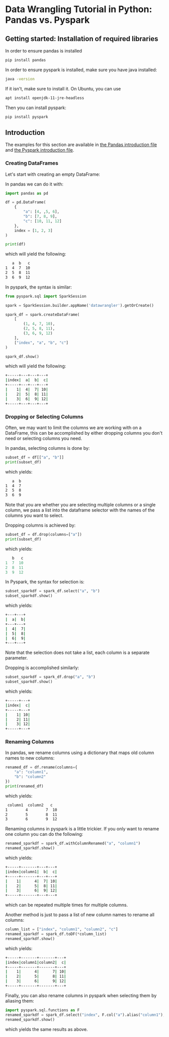 # Data Wrangling Tutorial in Python: Pandas vs. Pyspark

## Getting started: Installation of required libraries
In order to ensure pandas is installed
```bash
pip install pandas
```

In order to ensure pyspark is installed, make sure you have java installed:
```bash
java -version
```

If it isn't, make sure to install it. On Ubuntu, you can use 
```bash
apt install openjdk-11-jre-headless
```

Then you can install pyspark:
```bash
pip install pyspark
```

## Introduction
The examples for this section are available in [the Pandas introduction file](introduction_pandas.py) and [the Pyspark introduction file](introduction_pyspark.py).

### Creating DataFrames
Let's start with creating an empty DataFrame:

In pandas we can do it with:

```python
import pandas as pd

df = pd.DataFrame(
    {
        "a": [4, ,5, 6],
        "b": [7, 8, 9],
        "c": [10, 11, 12]
    },
    index = [1, 2, 3]
)

print(df)
```
which will yield the following:
```bash
   a  b   c
1  4  7  10
2  5  8  11
3  6  9  12
```


In pyspark, the syntax is similar:

```python
from pyspark.sql import SparkSession

spark = SparkSession.builder.appName('datawrangler').getOrCreate()

spark_df = spark.createDataFrame(
    [
        (1, 4, 7, 10),
        (2, 5, 8, 11),
        (3, 6, 9, 12)
    ],
    ["index", "a", "b", "c"]
)

spark_df.show()
```
which will yield the following:
```bash
+-----+---+---+---+                                                             
|index|  a|  b|  c|
+-----+---+---+---+
|    1|  4|  7| 10|
|    2|  5|  8| 11|
|    3|  6|  9| 12|
+-----+---+---+---+
```

### Dropping or Selecting Columns

Often, we may want to limit the columns we are working with on a DataFrame, this can be accomplished by either dropping columns you don't need or selecting columns you need.

In pandas, selecting columns is done by:
```python
subset_df = df[["a", "b"]]
print(subset_df)
```
which yields:
```bash
   a  b
1  4  7
2  5  8
3  6  9
```
Note that you are whether you are selecting multiple columns or a single column, we pass a list into the dataframe selector with the names of the columns you want to select.

Dropping columns is achieved by:
```python
subset_df = df.drop(columns=["a"])
print(subset_df)
```
which yields:
```python
   b   c
1  7  10
2  8  11
3  9  12
```

In Pyspark, the syntax for selection is:
```python
subset_sparkdf = spark_df.select("a", "b")
subset_sparkdf.show()
```
which yields:
```bash
+---+---+
|  a|  b|
+---+---+
|  4|  7|
|  5|  8|
|  6|  9|
+---+---+
```
Note that the selection does not take a list, each column is a separate parameter.

Dropping is accomplished similarly:
```python
subset_sparkdf = spark_df.drop("a", "b")
subset_sparkdf.show()
```
which yields:
```bash
+-----+---+
|index|  c|
+-----+---+
|    1| 10|
|    2| 11|
|    3| 12|
+-----+---+
```

### Renaming Columns
In pandas, we rename columns using a dictionary that maps old column names to new columns:
```python
renamed_df = df.rename(columns={
    "a": "column1",
    "b": "column2"
})
print(renamed_df)
```
which yields:
```bash
 column1  column2   c
1        4        7  10
2        5        8  11
3        6        9  12
```

Renaming columns in pyspark is a little trickier. If you only want to rename one column you can do the following:
```python
renamed_sparkdf = spark_df.withColumnRenamed("a", "column1")
renamed_sparkdf.show()
```
which yields:
```bash
+-----+-------+---+---+
|index|column1|  b|  c|
+-----+-------+---+---+
|    1|      4|  7| 10|
|    2|      5|  8| 11|
|    3|      6|  9| 12|
+-----+-------+---+---+
```
which can be repeated multiple times for multiple columns. 

Another method is just to pass a list of new column names to rename all columns:
```python
column_list = ["index", "column1", "column2", "c"]
renamed_sparkdf = spark_df.toDF(*column_list)
renamed_sparkdf.show()
```
which yields:
```bash
+-----+-------+-------+---+
|index|column1|column2|  c|
+-----+-------+-------+---+
|    1|      4|      7| 10|
|    2|      5|      8| 11|
|    3|      6|      9| 12|
+-----+-------+-------+---+
```

Finally, you can also rename columns in pyspark when selecting them by aliasing them:

```python
import pyspark.sql.functions as F
renamed_sparkdf = spark_df.select("index", F.col("a").alias("column1"), F.col("b").alias("column2"), "c")
renamed_sparkdf.show()
```
which yields the same results as above.
